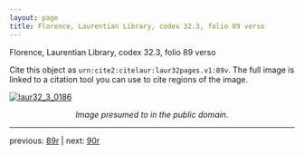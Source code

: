 ```yaml
---
layout: page
title: Florence, Laurentian Library, codex 32.3, folio 89 verso
---
```


Florence, Laurentian Library, codex 32.3, folio 89 verso

Cite this object as `urn:cite2:citelaur:laur32pages.v1:89v`.  The full image is linked to a citation tool you can use to cite regions of the image.

[![laur32_3_0186](http://www.homermultitext.org/iipsrv?IIIF=/project/homer/pyramidal/deepzoom/citelaur/laur32imgs/v1/laur32_3_0186.tif/full/800,/0/default.jpg)](http://www.homermultitext.org/ict2/?urn=urn:cite2:citelaur:laur32imgs.v1:laur32_3_0186) 

<p style="text-align: center; font-style: italic;">Image presumed to in the public domain.</p>

---

previous: [89r](../89r/) | next: [90r](../90r/)